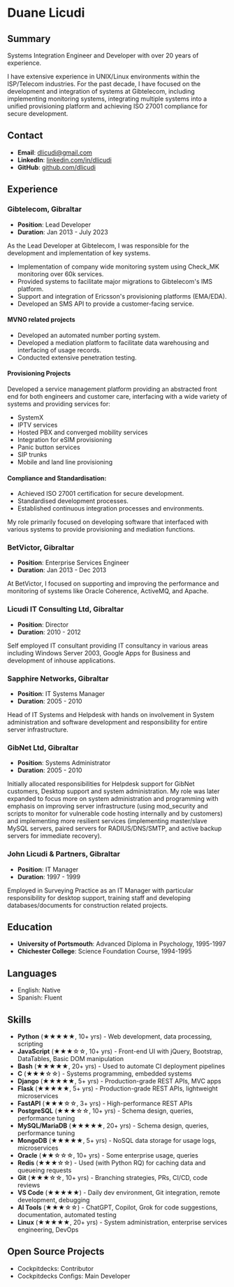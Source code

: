 # Duane Licudi

## Summary

Systems Integration Engineer and Developer with over 20 years of experience.

I have extensive experience in UNIX/Linux environments within the ISP/Telecom industries. For the past decade, I have focused on the development and integration of systems at Gibtelecom, including implementing monitoring systems, integrating multiple systems into a unified provisioning platform and achieving ISO 27001 compliance for secure development.


## Contact
- **Email**: dlicudi@gmail.com
- **LinkedIn**: [linkedin.com/in/dlicudi](https://linkedin.com/in/dlicudi)
- **GitHub**: [github.com/dlicudi](https://github.com/dlicudi)

## Experience

### Gibtelecom, Gibraltar
- **Position**: Lead Developer
- **Duration**: Jan 2013 - July 2023

As the Lead Developer at Gibtelecom, I was responsible for the development and implementation of key systems.

- Implementation of company wide monitoring system using Check_MK monitoring over 60k services. 
- Provided systems to facilitate major migrations to Gibtelecom's IMS platform.
- Support and integration of Ericsson's provisioning platforms (EMA/EDA).
- Developed an SMS API to provide a customer-facing service.

#### MVNO related projects
- Developed an automated number porting system.
- Developed a mediation platform to facilitate data warehousing and interfacing of usage records.
- Conducted extensive penetration testing.

#### Provisioning Projects

Developed a service management platform providing an abstracted front end for both engineers and customer care, interfacing with a wide variety of systems and providing services for:

- SystemX
- IPTV services
- Hosted PBX and converged mobility services
- Integration for eSIM provisioning
- Panic button services
- SIP trunks
- Mobile and land line provisioning


#### Compliance and Standardisation:
- Achieved ISO 27001 certification for secure development.
- Standardised development processes.
- Established continuous integration processes and environments.

My role primarily focused on developing software that interfaced with various systems to provide provisioning and mediation functions.

### BetVictor, Gibraltar
- **Position**: Enterprise Services Engineer
- **Duration**: Jan 2013 - Dec 2013

At BetVictor, I focused on supporting and improving the performance and monitoring of systems like Oracle Coherence, ActiveMQ, and Apache.


### Licudi IT Consulting Ltd, Gibraltar
- **Position**: Director
- **Duration**: 2010 - 2012

Self employed IT consultant providing IT consultancy in various areas including
Windows Server 2003, Google Apps for Business and development of inhouse applications.

### Sapphire Networks, Gibraltar
- **Position**: IT Systems Manager
- **Duration**: 2005 - 2010

Head of IT Systems and Helpdesk with hands on involvement in System administration and software development and responsibility for entire server infrastructure.

### GibNet Ltd, Gibraltar
- **Position**: Systems Administrator
- **Duration**: 2005 - 2010

Initially allocated responsibilities for Helpdesk support for GibNet customers, Desktop support
and system administration. My role was later expanded to focus more on system administration and
programming with emphasis on improving server infrastructure (using mod_security and scripts to
monitor for vulnerable code hosting internally and by customers) and implementing more resilient
services (implementing master/slave MySQL servers, paired servers for RADIUS/DNS/SMTP, and active backup servers for immediate recovery).

### John Licudi & Partners, Gibraltar
- **Position**: IT Manager
- **Duration**: 1997 - 1999

Employed in Surveying Practice as an IT Manager with particular responsibility for desktop support, training staff and developing databases/documents for construction related projects.

## Education
- **University of Portsmouth**: Advanced Diploma in Psychology, 1995-1997
- **Chichester College**: Science Foundation Course, 1994-1995

## Languages

- English: Native
- Spanish: Fluent


## Skills

- **Python** (★★★★★, 10+ yrs) - Web development, data processing, scripting
- **JavaScript** (★★★☆☆, 10+ yrs) - Front-end UI with jQuery, Bootstrap, DataTables, Basic DOM manipulation
- **Bash** (★★★★★, 20+ yrs) - Used to automate CI deployment pipelines
- **C** (★★★☆☆) - Systems programming, embedded systems
- **Django** (★★★★★, 5+ yrs) - Production-grade REST APIs, MVC apps
- **Flask** (★★★★★, 5+ yrs) - Production-grade REST APIs, lightweight microservices
- **FastAPI** (★★★☆☆, 3+ yrs) - High-performance REST APIs
- **PostgreSQL** (★★★☆☆, 10+ yrs) - Schema design, queries, performance tuning
- **MySQL/MariaDB** (★★★★★, 20+ yrs) - Schema design, queries, performance tuning
- **MongoDB** (★★★★★, 5+ yrs) - NoSQL data storage for usage logs, microservices
- **Oracle** (★★☆☆☆, 10+ yrs) - Some enterprise usage, queries
- **Redis** (★★★☆☆) - Used (with Python RQ) for caching data and queueing requests
- **Git** (★★★☆☆, 10+ yrs) - Branching strategies, PRs, CI/CD, code reviews
- **VS Code** (★★★★★) - Daily dev environment, Git integration, remote development, debugging
- **AI Tools** (★★★☆☆) - ChatGPT, Copilot, Grok for code suggestions, documentation, automated testing
- **Linux** (★★★★★, 20+ yrs) - System administration, enterprise services engineering, DevOps

## Open Source Projects

- Cockpitdecks: Contributor
- Cockpitdecks Configs: Main Developer
